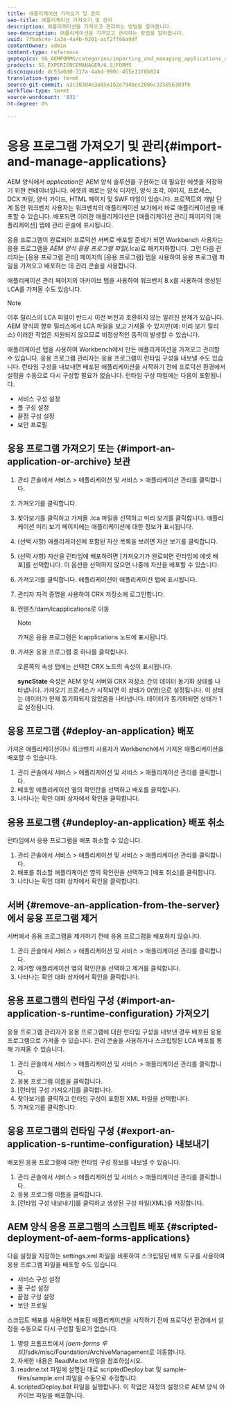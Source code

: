 ```yaml
---
title: 애플리케이션 가져오기 및 관리
seo-title: 애플리케이션 가져오기 및 관리
description: 애플리케이션을 가져오고 관리하는 방법을 알아봅니다.
seo-description: 애플리케이션을 가져오고 관리하는 방법을 알아봅니다.
uuid: 7fba6c4e-1a3e-4a4b-9201-acf2ff66a9df
contentOwner: admin
content-type: reference
geptopics: SG_AEMFORMS/categories/importing_and_managing_applications_and_archives
products: SG_EXPERIENCEMANAGER/6.5/FORMS
discoiquuid: dc53a6d0-317a-4abd-990c-455e13f8b824
translation-type: tm+mt
source-git-commit: a3c303d4e3a85e1b2e794bec2006c335056309fb
workflow-type: tm+mt
source-wordcount: '831'
ht-degree: 0%

---
```



# 응용 프로그램 가져오기 및 관리{#import-and-manage-applications}

AEM 양식에서 *application*&#x200B;은 AEM 양식 솔루션을 구현하는 데 필요한 에셋을 저장하기 위한 컨테이너입니다. 에셋의 예로는 양식 디자인, 양식 조각, 이미지, 프로세스, DCX 파일, 양식 가이드, HTML 페이지 및 SWF 파일이 있습니다. 프로젝트의 개발 단계 동안 워크벤치 사용자는 워크벤치의 애플리케이션 보기에서 바로 애플리케이션을 배포할 수 있습니다. 배포되면 이러한 애플리케이션은 [애플리케이션 관리] 페이지의 [애플리케이션] 탭에 관리 콘솔에 표시됩니다.

응용 프로그램이 완료되어 프로덕션 서버로 배포할 준비가 되면 Workbench 사용자는 응용 프로그램을 *AEM 양식 응용 프로그램 파일*(.lca)로 패키지화합니다. 그런 다음 관리자는 [응용 프로그램 관리] 페이지의 [응용 프로그램] 탭을 사용하여 응용 프로그램 파일을 가져오고 배포하는 데 관리 콘솔을 사용합니다.

애플리케이션 관리 페이지의 아카이브 탭을 사용하여 워크벤치 8.x를 사용하여 생성된 LCA를 가져올 수도 있습니다.

>[!NOTE]
>
>이후 릴리스의 LCA 파일이 반드시 이전 버전과 호환하지 않는 알려진 문제가 있습니다. AEM 양식의 향후 릴리스에서 LCA 파일을 보고 가져올 수 있지만(예: 미리 보기 릴리스) 이러한 작업은 지원되지 않으므로 비정상적인 동작이 발생할 수 있습니다.

애플리케이션 탭을 사용하여 Workbench에서 만든 애플리케이션을 가져오고 관리할 수 있습니다. 응용 프로그램 관리자는 응용 프로그램의 런타임 구성을 내보낼 수도 있습니다. 런타임 구성을 내보내면 배포된 애플리케이션을 시작하기 전에 프로덕션 환경에서 설정을 수동으로 다시 구성할 필요가 없습니다. 런타임 구성 파일에는 다음이 포함됩니다.

* 서비스 구성 설정
* 풀 구성 설정
* 끝점 구성 설정
* 보안 프로필

## 응용 프로그램 가져오기 또는 {#import-an-application-or-archive} 보관

1. 관리 콘솔에서 서비스 > 애플리케이션 및 서비스 > 애플리케이션 관리를 클릭합니다.
1. 가져오기를 클릭합니다. 
1. 찾아보기를 클릭하고 가져올 .lca 파일을 선택하고 미리 보기를 클릭합니다. 애플리케이션 미리 보기 페이지에는 애플리케이션에 대한 정보가 표시됩니다.
1. (선택 사항) 애플리케이션에 포함된 자산 목록을 보려면 자산 보기를 클릭합니다.
1. (선택 사항) 자산을 런타임에 배포하려면 [가져오기가 완료되면 런타임에 에셋 배포]를 선택합니다. 이 옵션을 선택하지 않으면 나중에 자산을 배포할 수 있습니다.
1. 가져오기를 클릭합니다. 애플리케이션이 애플리케이션 탭에 표시됩니다.
1. 관리자 자격 증명을 사용하여 CRX 저장소에 로그인합니다.
1. 컨텐츠/dam/lcapplications로 이동

   >[!NOTE]
   >
   >가져온 응용 프로그램은 lcapplications 노드에 표시됩니다.

1. 가져온 응용 프로그램 중 하나를 클릭합니다.

   오른쪽의 속성 탭에는 선택한 CRX 노드의 속성이 표시됩니다.

   **syncState** 속성은 AEM 양식 서버와 CRX 저장소 간의 데이터 동기화 상태를 나타냅니다. 가져오기 프로세스가 시작되면 이 상태가 0(영)으로 설정됩니다. 이 상태는 데이터가 현재 동기화되지 않았음을 나타냅니다. 데이터가 동기화되면 상태가 1로 설정됩니다.

## 응용 프로그램 {#deploy-an-application} 배포

가져온 애플리케이션이나 워크벤치 사용자가 Workbench에서 가져온 애플리케이션을 배포할 수 있습니다.

1. 관리 콘솔에서 서비스 > 애플리케이션 및 서비스 > 애플리케이션 관리를 클릭합니다.
1. 배포할 애플리케이션 옆의 확인란을 선택하고 배포를 클릭합니다.
1. 나타나는 확인 대화 상자에서 확인을 클릭합니다.

## 응용 프로그램 {#undeploy-an-application} 배포 취소

런타임에서 응용 프로그램을 배포 취소할 수 있습니다.

1. 관리 콘솔에서 서비스 > 애플리케이션 및 서비스 > 애플리케이션 관리를 클릭합니다.
1. 배포를 취소할 애플리케이션 옆의 확인란을 선택하고 [배포 취소]를 클릭합니다.
1. 나타나는 확인 대화 상자에서 확인을 클릭합니다.

## 서버 {#remove-an-application-from-the-server}에서 응용 프로그램 제거

서버에서 응용 프로그램을 제거하기 전에 응용 프로그램을 배포하지 않습니다.

1. 관리 콘솔에서 서비스 > 애플리케이션 및 서비스 > 애플리케이션 관리를 클릭합니다.
1. 제거할 애플리케이션 옆의 확인란을 선택하고 제거를 클릭합니다.
1. 나타나는 확인 대화 상자에서 확인을 클릭합니다.

## 응용 프로그램의 런타임 구성 {#import-an-application-s-runtime-configuration} 가져오기

응용 프로그램 관리자가 응용 프로그램에 대한 런타임 구성을 내보낸 경우 배포된 응용 프로그램으로 가져올 수 있습니다. 관리 콘솔을 사용하거나 스크립팅된 LCA 배포를 통해 가져올 수 있습니다.

1. 관리 콘솔에서 서비스 > 애플리케이션 및 서비스 > 애플리케이션 관리를 클릭합니다.
1. 응용 프로그램 이름을 클릭합니다.
1. [런타임 구성 가져오기]를 클릭합니다.
1. 찾아보기를 클릭하고 런타임 구성이 포함된 XML 파일을 선택합니다.
1. 가져오기를 클릭합니다. 

## 응용 프로그램의 런타임 구성 {#export-an-application-s-runtime-configuration} 내보내기

배포된 응용 프로그램에 대한 런타임 구성 정보를 내보낼 수 있습니다.

1. 관리 콘솔에서 서비스 > 애플리케이션 및 서비스 > 애플리케이션 관리를 클릭합니다.
1. 응용 프로그램 이름을 클릭합니다.
1. [런타임 구성 내보내기]를 클릭하고 생성된 구성 파일(XML)을 저장합니다.

## AEM 양식 응용 프로그램의 스크립트 배포 {#scripted-deployment-of-aem-forms-applications}

다음 설정을 지정하는 settings.xml 파일을 비롯하여 스크립팅된 배포 도구를 사용하여 응용 프로그램 파일을 배포할 수도 있습니다.

* 서비스 구성 설정
* 풀 구성 설정
* 끝점 구성 설정
* 보안 프로필

스크립트 배포를 사용하면 배포된 애플리케이션을 시작하기 전에 프로덕션 환경에서 설정을 수동으로 다시 구성할 필요가 없습니다.

1. 명령 프롬프트에서 *[aem-forms 루트]*/sdk/misc/Foundation/ArchiveManagement로 이동합니다.
1. 자세한 내용은 ReadMe.txt 파일을 참조하십시오.
1. readme.txt 파일에 설명된 대로 scriptedDeploy.bat 및 sample-files/sample.xml 파일을 수동으로 수정합니다.
1. scriptedDeploy.bat 파일을 실행합니다. 이 작업은 재정의 설정으로 AEM 양식 아카이브 파일을 배포합니다.

